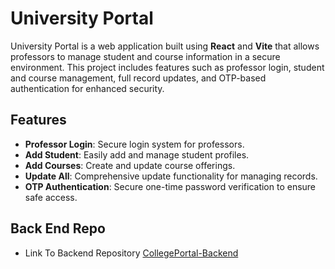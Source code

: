# University Portal

University Portal is a web application built using **React** and **Vite** that allows professors to manage student and course information in a secure environment. This project includes features such as professor login, student and course management, full record updates, and OTP-based authentication for enhanced security.

## Features

- **Professor Login**: Secure login system for professors.
- **Add Student**: Easily add and manage student profiles.
- **Add Courses**: Create and update course offerings.
- **Update All**: Comprehensive update functionality for managing records.
- **OTP Authentication**: Secure one-time password verification to ensure safe access.

## Back End Repo

- Link To Backend Repository [CollegePortal-Backend](https://github.com/n-saji/CollegePortal-Backend)
